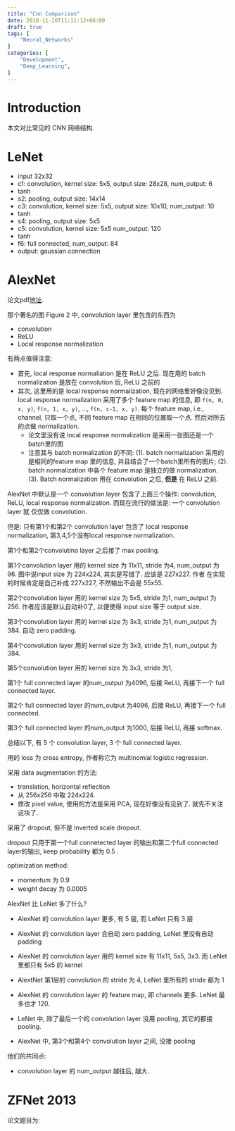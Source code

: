 ```yaml
---
title: "Cnn Comparison"
date: 2018-11-28T11:11:12+08:00
draft: true
tags: [
    "Neural_Networks"
]
categories: [
    "Development",
    "Deep_Learning",
]
---
```



# Introduction
本文对比常见的 CNN 网络结构.

# LeNet

- input 32x32
- c1: convolution, kernel size: 5x5, output size: 28x28, num_output: 6
- tanh
- s2: pooling, output size: 14x14
- c3: convolution, kernel size: 5x5, output size: 10x10, num_output: 10
- tanh
- s4: pooling, output size: 5x5
- c5: convolution, kernel size: 5x5 num_output: 120
- tanh
- f6: full connected, num_output: 84
- output: gaussian connection

# AlexNet

论文pdf[地址][1].

那个著名的图 Figure 2 中,  convolution layer 里包含的东西为

- convolution
- ReLU
- Local response normalization

有两点值得注意:

- 首先, local response normaliation 是在 ReLU 之后. 现在用的 batch normalization
是放在 convolution 后, ReLU 之前的
- 其次, 这里用的是 local response normalization, 现在的网络里好像没见到.
local response normalization 采用了多个 feature map 的信息, 即
`f(n, 0, x, y)`, `f(n, 1, x, y)`, ..., `f(n, c-1, x, y)`. 每个 feature map,
i.e., channel, 只取一个点, 不同 feature map 在相同的位置取一个点.
然后对所去的点做 normalization.
    * 论文里没有说 local response normalization 是采用一张图还是一个batch里的图
    * 注意其与 batch normalization 的不同: (1). batch normalization 采用的是相同的feature map 里的信息, 并且结合了一个batch里所有的图片; (2). batch normalization 中各个 feature map 是独立的做 normalization. (3). Batch normalization 用在 convolution 之后, **但是** 在 ReLU 之前.

AlexNet 中默认是一个 convolution layer 包含了上面三个操作: convolution, ReLU,
local response normalization. 而现在流行的做法是: 一个 convolution layer 就
仅仅做 convolution.

但是: 只有第1个和第2个 convolution layer 包含了 local response normalization,
第3,4,5个没有local response normalization.

第1个和第2个convolutino layer 之后接了 max pooling.

第1个convolution layer 用的 kernel size 为 11x11, stride 为4, num_output 为 96.
图中说input size 为 224x224, 其实是写错了. 应该是 227x227. 作者
在实现的时候肯定是自己补成 227x227, 不然输出不会是 55x55.

第2个convolution layer 用的 kernel size 为 5x5, stride 为1, num_output 为256.
作者应该是默认自动补0了, 以便使得 input size 等于 output size.

第3个convolution layer 用的 kernel size 为 3x3, stride 为1, num_output 为 384.
自动 zero padding.

第4个convolution layer 用的 kernel size 为 3x3, stride 为1, num_output 为 384.

第5个convolution layer 用的 kernel size 为 3x3, stride 为1,

第1个 full connected layer 的num_output 为4096, 后接 ReLU, 再接下一个 full connected layer.

第2个 full connected layer 的num_output 为4096, 后接 ReLU, 再接下一个 full connected.

第3个 full connected layer 的num_output 为1000, 后接 ReLU, 再接 softmax.

总结以下, 有 5 个 convolution layer, 3 个 full connected layer.

用的 loss 为 cross entropy, 作者称它为 multinomial logistic regression.

采用 data augmentation 的方法:

- translation, horizontal reflection
- 从 256x256 中取 224x224.
- 修改 pixel value, 使用的方法是采用 PCA, 现在好像没有见到了. 就先不关注这块了.

采用了 dropout, 但不是 inverted scale dropout.

dropout 只用于第一个full connetected layer 的输出和第二个full connected layer的输出,
keep probability 都为 0.5 .


optimization method:

- momentum 为 0.9
- weight decay 为 0.0005


AlexNet 比 LeNet 多了什么?

- AlexNet 的 convolution layer 更多, 有 5 层, 而 LeNet 只有 3 层
- AlexNet 的 convolution layer 会自动 zero padding, LeNet 里没有自动 padding
- AlexNet 的 convolution layer 用的 kernel size 有 11x11, 5x5, 3x3. 而
LeNet 里都只有 5x5 的 kernel
- AlextNet 第1层的 convolution 的 stride 为 4, LeNet 里所有的 stride 都为 1
- AlexNet 的 convolution layer 的 feature map, 即 channels 更多.
LeNet 最多也才 120.

- LeNet 中, 除了最后一个的 convolution layer 没用 pooling, 其它的都接 pooling.
- AlexNet 中, 第3个和第4个 convolution layer 之间, 没接 pooling


他们的共同点:

- convolution layer 的 num_output 越往后, 越大.

# ZFNet 2013

论文题目为:


[1]: http://papers.nips.cc/paper/4824-imagenet-classification-with-deep-convolutional-neural-networks.pdf
